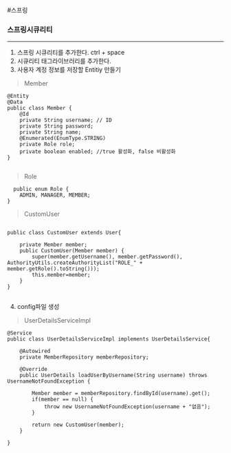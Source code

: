 
#스프링

### 스프링시큐리티
---
1. 스프링 시큐리티를 추가한다.    ctrl + space
2. 시큐리티 태그라이브러리를 추가한다.
3. 사용자 계정 정보를 저장할 Entitiy 만들기

>Member
```
@Entity
@Data
public class Member {
	@Id
	private String username; // ID
	private String password;
	private String name;
	@Enumerated(EnumType.STRING)
	private Role role;
	private boolean enabled; //true 활성화, false 비활성화
}


```

> Role
```
  public enum Role {
	ADMIN, MANAGER, MEMBER;
}

```


> CustomUser
```

public class CustomUser extends User{

	private Member member;
	public CustomUser(Member member) {
		super(member.getUsername(), member.getPassword(), AuthorityUtils.createAuthorityList("ROLE_" + member.getRole().toString()));
		this.member=member;
	}
}


```


4. config파일 생성

>UserDetailsServiceImpl
```
@Service
public class UserDetailsServiceImpl implements UserDetailsService{

	@Autowired
	private MemberRepository memberRepository;
	
	@Override
	public UserDetails loadUserByUsername(String username) throws UsernameNotFoundException {
		
		Member member = memberRepository.findById(username).get();
		if(member == null) {
			throw new UsernameNotFoundException(username + "없음");
		}
		
		return new CustomUser(member);
	}

}

```


